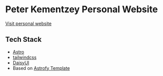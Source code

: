 # Peter Kementzey Personal Website

[Visit personal website](https://peterkementzey.github.io)

## Tech Stack

- [Astro](https://astro.build)
- [tailwindcss](https://tailwindcss.com/)
- [DaisyUI](https://daisyui.com/)
- Based on [Astrofy Template](https://github.com/manuelernestog/astrofy)
